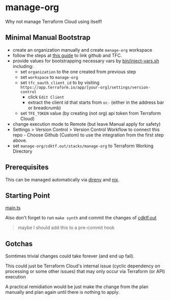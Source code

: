 # manage-org
Why not manage Terraform Cloud using itself!

## Minimal Manual Bootstrap

- create an organization manually and create `manage-org` workspace
- follow the steps at [this guide](https://learn.hashicorp.com/tutorials/terraform/github-oauth?in=terraform/cloud) to link github and TFC.
- provide values for bootstrapping necessary vars by [bin/inject-vars.sh](./bin/inject-vars.sh) including:
  - set `organization` to the one created from previous step
  - set `workspace` to `manage-org`
  - set `tfc_oauth_client_id` to by visiting `https://app.terraform.io/app/[your-org]/settings/version-control`
    - click `Edit Client`
    - extract the client id that starts from `oc-` (either in the address bar or breadcrumb)
  - set `TFE_TOKEN` value (by creating (not org) api token from Terraform Cloud)
- change execution mode to Remote (but leave Manual apply for safety)
- Settings > Version Control > Version Control Workflow to connect this repo - Choose Github (Custom) to use the integration from the first step above.
- set `manage-org/cdktf.out/stacks/manage-org` to Terraform Working Directory

## Prerequisites

This can be managed automatically via [direnv](../.envrc) and [nix](../shell.nix).

## Starting Point
[main.ts](./main.ts)

Also don't forget to run `make synth` and commit the changes of [cdktf.out](./cdktf.out)
> maybe I should add this to a pre-commit hook

## Gotchas
Somtimes trivial changes could take forever (and end up fail).

This could just be Terraform Cloud's internal issue (cyclic dependency on processing or some other issues) that may only occur via Terraform (or API) execution

A practical remidiation would be just make the change from the plan manually and plan again until there is nothing to apply.
